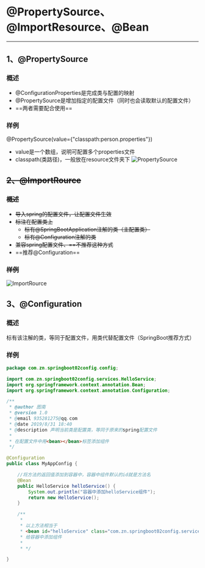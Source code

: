 # @PropertySource、@ImportResource、@Bean

---

## 1、@PropertySource

### 概述

+ @ConfigurationProperties是完成类与配置的映射
+ @PropertySource是增加指定的配置文件（同时也会读取默认的配置文件）
+ ==两者需要配合使用==

### 样例

@PropertySource(value={"classpath:person.properties"})

+ value是一个数组，说明可配置多个properties文件
+ classpath(类路径)，一般放在resource文件夹下
![PropertySource](/pic/2019-08-31_182734.png "PropertySource")

## ~~2、@ImportRource~~

### ~~概述~~

+ ~~导入spring的配置文件，让配置文件生效~~
+ ~~标注在配置类上~~
  + ~~标有@SpringBootApplication注解的类（主配置类）~~
  + ~~标有@Configuration注解的类~~
+ ~~兼容spring配置文件、==不推荐这种方式~~
+ ==推荐@Configuration==

### ~~样例~~

![ImportRource](/pic/2019-08-31_190002.png "ImportRource")

## 3、@Configuration

### 概述

标有该注解的类，等同于配置文件，用类代替配置文件（SpringBoot推荐方式）

### 样例

```java
package com.zn.springboot02config.config;

import com.zn.springboot02config.services.HelloService;
import org.springframework.context.annotation.Bean;
import org.springframework.context.annotation.Configuration;

/**
 * @author 图南
 * @version 1.0
 * @email 935281275@qq.com
 * @date 2019/8/31 18:40
 * @description 声明当前类是配置类，等同于原来的spring配置文件
 *
 * 在配置文件中用<bean></bean>标签添加组件
 */

@Configuration
public class MyAppConfig {

    //将方法的返回值添加到容器中，容器中组件默认的id就是方法名
    @Bean
    public HelloService helloService() {
        System.out.println("容器中添加helloService组件");
        return new HelloService();
    }

    /**
     *
     * 以上方法相当于
     * <bean id="helloService" class="com.zn.springboot02config.services.HelloService"></bean>
     * 给容器中添加组件
     *
     * */

}

```
